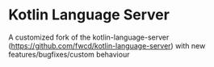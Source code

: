 # Kotlin Language Server

A customized fork of the kotlin-language-server (https://github.com/fwcd/kotlin-language-server) with new features/bugfixes/custom behaviour
